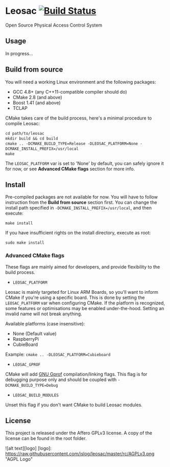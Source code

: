 # Leosac [![Build Status](https://travis-ci.org/islog/leosac.png?branch=develop)](https://travis-ci.org/islog/leosac)

Open Source Physical Access Control System

## Usage

In progress...

## Build from source

You will need a working Linux environment and the following packages:
* GCC 4.8+ (any C++11-compatible compiler should do)
* CMake 2.8 (and above)
* Boost 1.41 (and above)
* TCLAP

CMake takes care of the build process, here's a minimal procedure to compile Leosac:
```shell
cd path/to/leosac
mkdir build && cd build
cmake .. -DCMAKE_BUILD_TYPE=Release -DLEOSAC_PLATFORM=None -DCMAKE_INSTALL_PREFIX=/usr/local
make
```
The `LEOSAC_PLATFORM` var is set to 'None' by default, you can safely ignore it for now, or see **Advanced CMake flags** section for more info.

## Install

Pre-compiled packages are not available for now. You will have to follow instruction from the **Build from source** section first.
You can change the install path specified in `-DCMAKE_INSTALL_PREFIX=/usr/local`, and then execute:
```shell
make install
```
If you have insufficient rights on the install directory, execute as root:
```shell
sudo make install
```

### Advanced CMake flags

These flags are mainly aimed for developers, and provide flexibility to the build process.

* `LEOSAC_PLATFORM`

Leosac is mainly targeted for Linux ARM Boards, so you'll want to inform CMake if you're using a specific board. This is done by setting the `LEOSAC_PLATFORM` var when configuring CMake. If the platform is recognized, some features or optimisations may be enabled under-the-hood. Setting an invalid name will not break anything.

Available platforms (case insensitive):
* None (Default value)
* RaspberryPi
* CubieBoard

Example:  `cmake .. -DLEOSAC_PLATFORM=Cubieboard`

* `LEOSAC_GPROF`

CMake will add [GNU Gprof](http://en.wikipedia.org/wiki/Gprof) compilation/linking flags. This flag is for debugging purpose only and should be coupled with `-DCMAKE_BUILD_TYPE=Debug`

* `LEOSAC_BUILD_MODULES`

Unset this flag if you don't want CMake to build Leosac modules.

## License

This project is released under the Affero GPLv3 license.
A copy of the license can be found in the root folder.

![alt text][logo]
[logo]: https://raw.githubusercontent.com/islog/leosac/master/rc/AGPLv3.png  "AGPL Logo"

